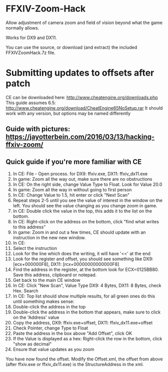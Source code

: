 # FFXIV-Zoom-Hack
Allow adjustment of camera zoom and field of vision beyond what the game normally allows.

Works for DX9 and DX11.

You can use the source, or download (and extract) the included FFXIVZoomHack.7z file.

# Submitting updates to offsets after patch
CE can be downloaded here: http://www.cheatengine.org/downloads.php
This guide assumes 6.5: http://www.cheatengine.org/download/CheatEngine65NoSetup.rar
It should work with any version, but options may be named differently

## Guide with pictures: https://jayotterbein.com/2016/03/13/hacking-ffxiv-zoom/

## Quick guide if you're more familiar with CE
1. In CE: File - Open process.  for DX9: ffxiv.exe, DX11: ffxiv_dx11.exe
2. In game: Zoom all the way out, make sure there are no obstructions
3. In CE: On the right side, change Value Type to Float.  Look for Value 20.0
4. In game: Zoom all the way in without going to first person
5. In CE: Change Value to 1.5, hit enter or click "Next Scan"
6. Repeat steps 2-5 until you see the value of interest in the window on the left.  You should see the value changing as you change zoom in game.
7. In CE: Double click the value in the top, this adds it to the list on the bottom.
8. In CE: Right-click on the address on the bottom, click "find what writes to this address"
9. In game: Zoom in and out a few times, CE should update with an instruction in the new new window.
10. In CE:
  1. Select the instruction
  2. Look for the line which does the writing, it will have '<<' at the end
  3. Look for the register and offset, you should see something like DX9: [ecx+000000F8], DX11: [rcx+00000000000000F8]
  4. Find the address in the register, at the bottom look for ECX=0125BB80.  Save this address, clipboard or notepad.
  5. Get back to the main CE window
11. In CE: Click "New Scan", Value Type DX9: 4 Bytes, DX11: 8 Bytes, check Hex.  Search
12. In CE: Top list should show multiple results, for all green ones do this until something makes sense:
  1. Double-click the address in the top
  2. Double-click the address in the bottom that appears, make sure to click on the 'Address' value
  3. Copy the address, DX9: ffxiv.exe+offset, DX11: ffxiv_dx11.exe+offset
  4. Check Pointer, change Type to Float
  5. Paste the address in the box above "Add Offset", click OK
  6. If the Value is displayed as a hex: Right-click the row in the bottom, click "show as decimal"
  7. Ensure that value updates as you zoom

You have now found the offset.  Modify the Offset.xml, the offset from above (after ffxiv.exe or ffxiv_dx11.exe)
is the StructureAddress in the xml.
